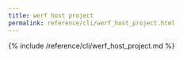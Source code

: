 ```yaml
---
title: werf host project
permalink: reference/cli/werf_host_project.html
---
```


{% include /reference/cli/werf_host_project.md %}
